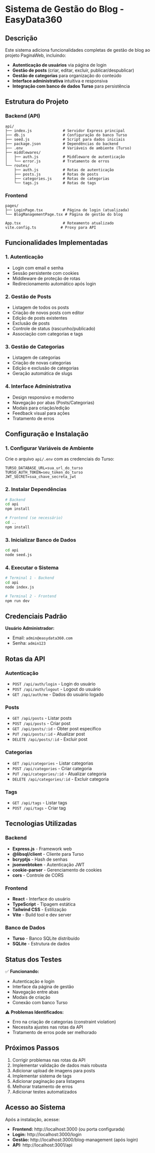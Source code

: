 # Sistema de Gestão do Blog - EasyData360

## Descrição

Este sistema adiciona funcionalidades completas de gestão de blog ao projeto PaginaWeb, incluindo:

- **Autenticação de usuários** via página de login
- **Gestão de posts** (criar, editar, excluir, publicar/despublicar)
- **Gestão de categorias** para organização do conteúdo
- **Interface administrativa** intuitiva e responsiva
- **Integração com banco de dados Turso** para persistência

## Estrutura do Projeto

### Backend (API)
```
api/
├── index.js              # Servidor Express principal
├── db.js                 # Configuração do banco Turso
├── seed.js               # Script para dados iniciais
├── package.json          # Dependências do backend
├── .env                  # Variáveis de ambiente (Turso)
├── middlewares/
│   ├── auth.js           # Middleware de autenticação
│   └── error.js          # Tratamento de erros
└── routes/
    ├── auth.js           # Rotas de autenticação
    ├── posts.js          # Rotas de posts
    ├── categories.js     # Rotas de categorias
    └── tags.js           # Rotas de tags
```

### Frontend
```
pages/
├── LoginPage.tsx         # Página de login (atualizada)
└── BlogManagementPage.tsx # Página de gestão do blog

App.tsx                   # Roteamento atualizado
vite.config.ts           # Proxy para API
```

## Funcionalidades Implementadas

### 1. Autenticação
- Login com email e senha
- Sessão persistente com cookies
- Middleware de proteção de rotas
- Redirecionamento automático após login

### 2. Gestão de Posts
- Listagem de todos os posts
- Criação de novos posts com editor
- Edição de posts existentes
- Exclusão de posts
- Controle de status (rascunho/publicado)
- Associação com categorias e tags

### 3. Gestão de Categorias
- Listagem de categorias
- Criação de novas categorias
- Edição e exclusão de categorias
- Geração automática de slugs

### 4. Interface Administrativa
- Design responsivo e moderno
- Navegação por abas (Posts/Categorias)
- Modais para criação/edição
- Feedback visual para ações
- Tratamento de erros

## Configuração e Instalação

### 1. Configurar Variáveis de Ambiente
Crie o arquivo `api/.env` com as credenciais do Turso:
```env
TURSO_DATABASE_URL=sua_url_do_turso
TURSO_AUTH_TOKEN=seu_token_do_turso
JWT_SECRET=sua_chave_secreta_jwt
```

### 2. Instalar Dependências
```bash
# Backend
cd api
npm install

# Frontend (se necessário)
cd ..
npm install
```

### 3. Inicializar Banco de Dados
```bash
cd api
node seed.js
```

### 4. Executar o Sistema
```bash
# Terminal 1 - Backend
cd api
node index.js

# Terminal 2 - Frontend
npm run dev
```

## Credenciais Padrão

**Usuário Administrador:**
- Email: `admin@easydata360.com`
- Senha: `admin123`

## Rotas da API

### Autenticação
- `POST /api/auth/login` - Login do usuário
- `POST /api/auth/logout` - Logout do usuário
- `GET /api/auth/me` - Dados do usuário logado

### Posts
- `GET /api/posts` - Listar posts
- `POST /api/posts` - Criar post
- `GET /api/posts/:id` - Obter post específico
- `PUT /api/posts/:id` - Atualizar post
- `DELETE /api/posts/:id` - Excluir post

### Categorias
- `GET /api/categories` - Listar categorias
- `POST /api/categories` - Criar categoria
- `PUT /api/categories/:id` - Atualizar categoria
- `DELETE /api/categories/:id` - Excluir categoria

### Tags
- `GET /api/tags` - Listar tags
- `POST /api/tags` - Criar tag

## Tecnologias Utilizadas

### Backend
- **Express.js** - Framework web
- **@libsql/client** - Cliente para Turso
- **bcryptjs** - Hash de senhas
- **jsonwebtoken** - Autenticação JWT
- **cookie-parser** - Gerenciamento de cookies
- **cors** - Controle de CORS

### Frontend
- **React** - Interface do usuário
- **TypeScript** - Tipagem estática
- **Tailwind CSS** - Estilização
- **Vite** - Build tool e dev server

### Banco de Dados
- **Turso** - Banco SQLite distribuído
- **SQLite** - Estrutura de dados

## Status dos Testes

✅ **Funcionando:**
- Autenticação e login
- Interface da página de gestão
- Navegação entre abas
- Modais de criação
- Conexão com banco Turso

⚠️ **Problemas Identificados:**
- Erro na criação de categorias (constraint violation)
- Necessita ajustes nas rotas da API
- Tratamento de erros pode ser melhorado

## Próximos Passos

1. Corrigir problemas nas rotas da API
2. Implementar validação de dados mais robusta
3. Adicionar upload de imagens para posts
4. Implementar sistema de tags
5. Adicionar paginação para listagens
6. Melhorar tratamento de erros
7. Adicionar testes automatizados

## Acesso ao Sistema

Após a instalação, acesse:
- **Frontend:** http://localhost:3000 (ou porta configurada)
- **Login:** http://localhost:3000/login
- **Gestão:** http://localhost:3000/blog-management (após login)
- **API:** http://localhost:3001/api

